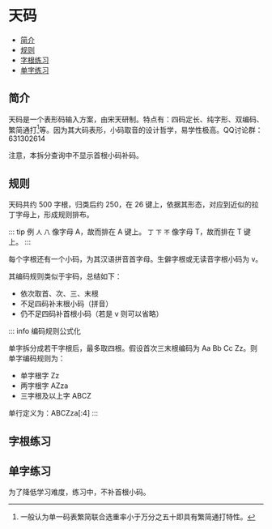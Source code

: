 <!-- omit in toc -->
# 天码

- [简介](#简介)
- [规则](#规则)
- [字根练习](#字根练习)
- [单字练习](#单字练习)

## 简介

天码是一个表形码输入方案，由宋天研制。特点有：四码定长、纯字形、双编码、繁简通打[^fanjian]等。因为其大码表形，小码取音的设计哲学，易学性极高。QQ讨论群：631302614

注意，本拆分查询中不显示首根小码补码。

<script setup>
import Search from '@/search/FetchSearch.vue'
import CharTrain from "@/train/CharTrain.vue"
import ZigenTrain from "@/train/ZigenTrain.vue"
</script>

<Search chaifenUrl="/chaifen-tianma.csv" zigenUrl="/zigen-tianma.csv" :supplement="false" />

## 规则

天码共约 500 字根，归类后约 250，在 26 键上，依据其形态，对应到近似的拉丁字母上，形成规则排布。

::: tip 例
`人` `八` 像字母 A，故而排在 A 键上。
`丁` `下` `不` 像字母 T，故而排在 T 键上。
:::

每个字根还有一个小码，为其汉语拼音首字母。生僻字根或无读音字根小码为 v。

其编码规则类似于宇码，总结如下：

- 依次取首、次、三、末根
- 不足四码补末根小码（拼音）
- 仍不足四码补首根小码（若是 v 则可以省略）

::: info 编码规则公式化

单字拆分成若干字根后，最多取四根。假设首次三末根编码为 Aa Bb Cc Zz。则单字编码规则为：

- 单字根字 Zz
- 两字根字 AZza
- 三字根及以上字 ABCZ

单行定义为：ABCZza\[:4\]
:::

## 字根练习

<ZigenTrain name="tianma" zigenUrl="/zigen-tianma.csv" :range="[0,]" mode='both' />

## 单字练习

为了降低学习难度，练习中，不补首根小码。

<CharTrain name="tianma" zigenUrl="/zigen-tianma.csv" :range="[0,1000]" :supplement="false" />

[^fanjian]: 一般认为单一码表繁简联合选重率小于万分之五十即具有繁简通打特性。